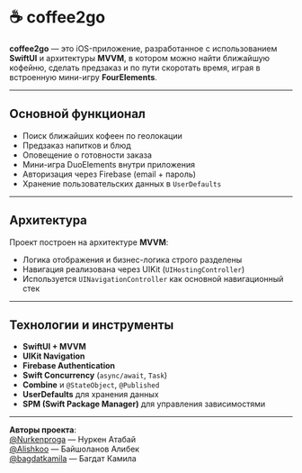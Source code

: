 # ☕ coffee2go

**coffee2go** — это iOS-приложение, разработанное с использованием **SwiftUI** и архитектуры **MVVM**, в котором можно найти ближайшую кофейню, сделать предзаказ и по пути скоротать время, играя в встроенную мини-игру **FourElements**.


---

## Основной функционал

- Поиск ближайших кофеен по геолокации
- Предзаказ напитков и блюд
- Оповещение о готовности заказа
- Мини-игра DuoElements внутри приложения
- Авторизация через Firebase (email + пароль)
- Хранение пользовательских данных в `UserDefaults`

---

## Архитектура

Проект построен на архитектуре **MVVM**:

- Логика отображения и бизнес-логика строго разделены
- Навигация реализована через UIKit (`UIHostingController`)
- Используется `UINavigationController` как основной навигационный стек

---

## Технологии и инструменты

- **SwiftUI + MVVM**
- **UIKit Navigation**
- **Firebase Authentication**
- **Swift Concurrency** (`async/await`, `Task`)
- **Combine** и `@StateObject`, `@Published`
- **UserDefaults** для хранения данных
- **SPM (Swift Package Manager)** для управления зависимостями

---

**Авторы проекта**:  
[@Nurkenproga](https://github.com/Nurkenproga) — Нуркен Атабай  
[@Alishkoo](https://github.com/Alishkoo) — Байшоланов Алибек  
[@bagdatkamila](https://github.com/bagdatkamila) — Багдат Камила
